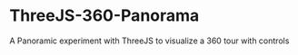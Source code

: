 ThreeJS-360-Panorama
====================

A Panoramic experiment with ThreeJS to visualize a 360 tour with controls
